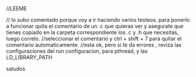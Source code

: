 //LEEME 

// lo subo comentado porque voy a ir haciendo varios testeos. para ponerlo a funcionar quita el comentario de un .c que quieras ver  y asegurate que tienes copiado en la carpeta correspondiente los .c y .h que necesitas, luego  correlo.
//seleccionar el comentario  y ctrl + shift + 7 para quitar el comentario automaticamente.
//esta ok, pero si te da errores , reviza las configuraciones del run configuracion, para pthread, y las LD_LIBRARY_PATH

saludos
